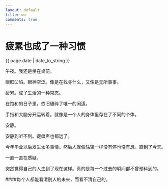 ```yaml
---
layout: default
title: wu
comments: true
---
```

# 疲累也成了一种习惯

{{ page.date | date_to_string }}

午夜。我还是坐在桌前。

眼眶凹陷。眼神空泛。像是在找寻什么，又像是无所事事。

疲累。成了生活的一种常态。

在饱和的日子里，依旧碾碎了唯一的闲适。

手指和大脑分开运转着。就像是一个人的身体里存在了不同的个体。

安静。

安静到听不到。键盘声也都远了。

今年毕业以后发生太多事情。然后人就像轱辘一样没有停也没有想。直到了今天。

一直一直在质疑。

突然觉得自己的人生到了现在这样。真的是每一个过去的瞬间都不曾预料到的。


####每个人都能看清别人的未来，而看不清自己的。
